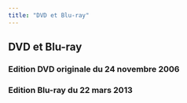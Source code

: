 ```yaml
---
title: "DVD et Blu-ray"
---
```


DVD et Blu-ray
--------------


### Edition DVD originale du 24 novembre 2006





### Edition Blu-ray du 22 mars 2013





